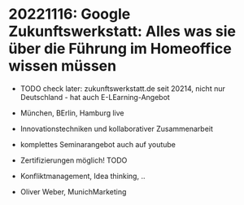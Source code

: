 # 20221116: Google Zukunftswerkstatt: Alles was sie über die Führung im Homeoffice wissen müssen
* TODO check later: zukunftswerkstatt.de seit 20214, nicht nur Deutschland - hat auch E-LEarning-Angebot
* München, BErlin, Hamburg live
* Innovationstechniken und kollaborativer Zusammenarbeit
* komplettes Seminarangebot auch auf youtube
* Zertifizierungen möglich! TODO
* Konfliktmanagement, Idea thinking, ..

* Oliver Weber, MunichMarketing
